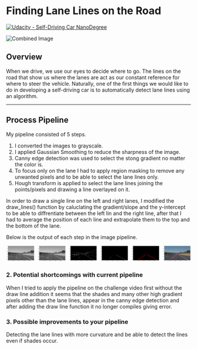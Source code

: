 # **Finding Lane Lines on the Road** 
[![Udacity - Self-Driving Car NanoDegree](https://s3.amazonaws.com/udacity-sdc/github/shield-carnd.svg)](http://www.udacity.com/drive)

<img src="examples/laneLines_thirdPass.jpg" width="480" alt="Combined Image" />

Overview
---

When we drive, we use our eyes to decide where to go.  The lines on the road that show us where the lanes are act as our constant reference for where to steer the vehicle.  Naturally, one of the first things we would like to do in developing a self-driving car is to automatically detect lane lines using an algorithm.


[//]: # (Image References)

[image1]: Finding_lane_lines_pipeline.png "Pipeline"


---

## Process Pipeline


My pipeline consisted of 5 steps. 
1. I converted the images to grayscale.
2. I applied Gaussian Smoothing to reduce the sharpness of the image.
3. Canny edge detection was used to select the stong gradient no matter the color is.
4. To focus only on the lane I had to apply region masking to remove any unwanted pixels and to be able to select the lane lines only.
5. Hough transform is applied to select the lane lines joining the points/pixels and drawing a line overlayed on it. 

In order to draw a single line on the left and right lanes, I modified the draw_lines() function by caluclating the gradient/slope and the y-intercept to be able to diffrentiate between the left lin and the right line, after that I had to average the position of each line and extrapolate them to the top and the bottom of the lane.

Below is the output of each step in the image pipeline.

![Finding lane lines pipeline][image1]



### 2. Potential shortcomings with  current pipeline


When I tried to apply the pipeline on the challenge video first without the draw line addition it seems that the shades and many other high gradient pixels other than the lane lines, appear in the canny edge detection and after adding the draw line function it no longer compiles giving error.

### 3. Possible improvements to your pipeline
Detecting the lane lines with more curvature and be able to detect the lines even if shades occur.


